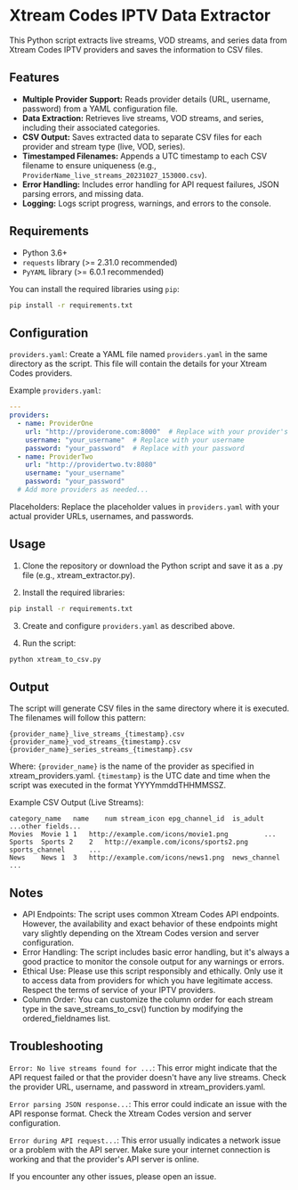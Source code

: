 # Xtream Codes IPTV Data Extractor

This Python script extracts live streams, VOD streams, and series data from Xtream Codes IPTV providers and saves the information to CSV files.

## Features

*   **Multiple Provider Support:** Reads provider details (URL, username, password) from a YAML configuration file.
*   **Data Extraction:** Retrieves live streams, VOD streams, and series, including their associated categories.
*   **CSV Output:** Saves extracted data to separate CSV files for each provider and stream type (live, VOD, series).
*   **Timestamped Filenames:** Appends a UTC timestamp to each CSV filename to ensure uniqueness (e.g., `ProviderName_live_streams_20231027_153000.csv`).
*   **Error Handling:** Includes error handling for API request failures, JSON parsing errors, and missing data.
*   **Logging:** Logs script progress, warnings, and errors to the console.

## Requirements

*   Python 3.6+
*   `requests` library (>= 2.31.0 recommended)
*   `PyYAML` library (>= 6.0.1 recommended)

You can install the required libraries using `pip`:

```bash
pip install -r requirements.txt
```

## Configuration

`providers.yaml`: Create a YAML file named `providers.yaml` in the same directory as the script. This file will contain the details for your Xtream Codes providers.

Example `providers.yaml`:

```yaml
---
providers:
  - name: ProviderOne
    url: "http://providerone.com:8000"  # Replace with your provider's URL
    username: "your_username"  # Replace with your username
    password: "your_password"  # Replace with your password
  - name: ProviderTwo
    url: "http://providertwo.tv:8080"
    username: "your_username"
    password: "your_password"
  # Add more providers as needed...
```

Placeholders: Replace the placeholder values in `providers.yaml` with your actual provider URLs, usernames, and passwords.

## Usage
1. Clone the repository or download the Python script and save it as a .py file (e.g., xtream_extractor.py).

2. Install the required libraries:
```bash
pip install -r requirements.txt
```

3. Create and configure `providers.yaml` as described above.

4. Run the script:
```bash
python xtream_to_csv.py
```

## Output
The script will generate CSV files in the same directory where it is executed. The filenames will follow this pattern:

```
{provider_name}_live_streams_{timestamp}.csv
{provider_name}_vod_streams_{timestamp}.csv
{provider_name}_series_streams_{timestamp}.csv
```

Where:
    `{provider_name}` is the name of the provider as specified in xtream_providers.yaml.
    `{timestamp}` is the UTC date and time when the script was executed in the format YYYYmmddTHHMMSSZ.

Example CSV Output (Live Streams):
```csv
category_name	name	num	stream_icon	epg_channel_id	is_adult	...other fields...
Movies	Movie 1	1	http://example.com/icons/movie1.png			...
Sports	Sports 2	2	http://example.com/icons/sports2.png	sports_channel		...
News	News 1	3	http://example.com/icons/news1.png	news_channel		...
```

## Notes

- API Endpoints: The script uses common Xtream Codes API endpoints. However, the availability and exact behavior of these endpoints might vary slightly depending on the Xtream Codes version and server configuration.
- Error Handling: The script includes basic error handling, but it's always a good practice to monitor the console output for any warnings or errors.
- Ethical Use: Please use this script responsibly and ethically. Only use it to access data from providers for which you have legitimate access. Respect the terms of service of your IPTV providers.
- Column Order: You can customize the column order for each stream type in the save_streams_to_csv() function by modifying the ordered_fieldnames list.

## Troubleshooting

`Error: No live streams found for ...`: This error might indicate that the API request failed or that the provider doesn't have any live streams. Check the provider URL, username, and password in xtream_providers.yaml.

`Error parsing JSON response...`: This error could indicate an issue with the API response format. Check the Xtream Codes version and server configuration.

`Error during API request...`: This error usually indicates a network issue or a problem with the API server. Make sure your internet connection is working and that the provider's API server is online.

If you encounter any other issues, please open an issue.
